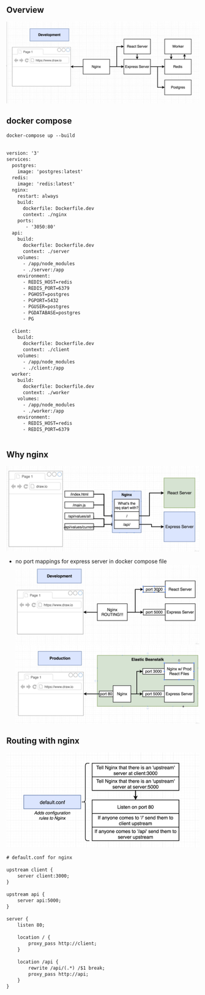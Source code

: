 


## Overview
![Overview](./overview.jpg)

## docker compose
```
docker-compose up --build
```

```

version: '3'
services:
  postgres:
    image: 'postgres:latest'
  redis:
    image: 'redis:latest'
  nginx: 
    restart: always
    build:
      dockerfile: Dockerfile.dev
      context: ./nginx
    ports: 
       - '3050:80' 
  api:
    build:
      dockerfile: Dockerfile.dev
      context: ./server
    volumes:
      - /app/node_modules
      - ./server:/app
    environment:
      - REDIS_HOST=redis
      - REDIS_PORT=6379
      - PGHOST=postgres
      - PGPORT=5432
      - PGUSER=postgres
      - PGDATABASE=postgres
      - PG
      
  client:
    build: 
      dockerfile: Dockerfile.dev
      context: ./client
    volumes:
      - /app/node_modules
      - ./client:/app
  worker:
    build: 
      dockerfile: Dockerfile.dev
      context: ./worker
    volumes:
      - /app/node_modules
      - ./worker:/app
    environment:
      - REDIS_HOST=redis
      - REDIS_PORT=6379
  

```


## Why nginx
![Why nginx](./why_nginx.jpg)

- no port mappings for express server in docker compose file
![Why nginx2](./why_nginx2.jpg)
![Why nginx3](./why_nginx3.jpg)

## Routing with nginx
![nginx_config](./nginx_config.jpg)

```config
# default.conf for nginx

upstream client {
    server client:3000;
}

upstream api {
    server api:5000;
}

server {
    listen 80;

    location / {
        proxy_pass http://client;
    }

    location /api {
        rewrite /api/(.*) /$1 break;
        proxy_pass http://api;
    }
}
```